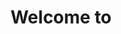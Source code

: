 <!DOCTYPE HTML>
<html>
  <head>
    <script src="js/index.js"></script>
    <script src="js/404.js"></script>
  </head>
  <body>
    <h1 class="titleheader">Welcome to <script>document.write(document.title);</script></h1>
    <style>
      .titleheader{
        text-align:center;
      }
    </style>
  </body>
</html>
